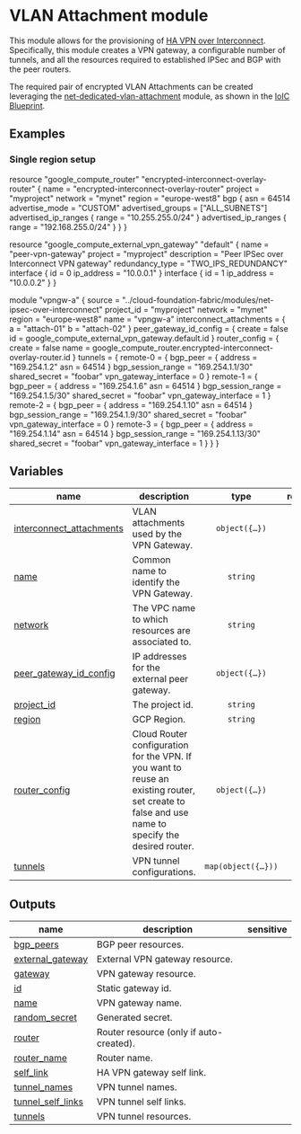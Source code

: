 # VLAN Attachment module

This module allows for the provisioning of [HA VPN over Interconnect](https://cloud.google.com/network-connectivity/docs/interconnect/concepts/ha-vpn-interconnect?hl=it). Specifically, this module creates a VPN gateway, a configurable number of tunnels, and all the resources required to established IPSec and BGP with the peer routers.

The required pair of encrypted VLAN Attachments can be created leveraging the [net-dedicated-vlan-attachment](../net-dedicated-vlan-attachment/) module, as shown in the [IoIC Blueprint](../../blueprints/networking/ha-vpn-over-interconnect/).

## Examples

### Single region setup

resource "google_compute_router" "encrypted-interconnect-overlay-router" {
  name    = "encrypted-interconnect-overlay-router"
  project = "myproject"
  network = "mynet"
  region  = "europe-west8"
  bgp {
    asn               = 64514
    advertise_mode    = "CUSTOM"
    advertised_groups = ["ALL_SUBNETS"]
    advertised_ip_ranges {
      range = "10.255.255.0/24"
    }
    advertised_ip_ranges {
      range = "192.168.255.0/24"
    }
  }
}

resource "google_compute_external_vpn_gateway" "default" {
  name            = "peer-vpn-gateway"
  project         = "myproject"
  description     = "Peer IPSec over Interconnect VPN gateway"
  redundancy_type = "TWO_IPS_REDUNDANCY"
  interface {
    id         = 0
    ip_address = "10.0.0.1"
  }
  interface {
    id         = 1
    ip_address = "10.0.0.2"
  }
}

module "vpngw-a" {
  source     = "../cloud-foundation-fabric/modules/net-ipsec-over-interconnect"
  project_id = "myproject"
  network    = "mynet"
  region     = "europe-west8"
  name       = "vpngw-a"
  interconnect_attachments = {
    a = "attach-01"
    b = "attach-02"
  }
  peer_gateway_id_config = {
    create = false
    id     = google_compute_external_vpn_gateway.default.id
  }
  router_config = {
    create = false
    name   = google_compute_router.encrypted-interconnect-overlay-router.id
  }
  tunnels = {
    remote-0 = {
      bgp_peer = {
        address = "169.254.1.2"
        asn     = 64514
      }
      bgp_session_range     = "169.254.1.1/30"
      shared_secret         = "foobar"
      vpn_gateway_interface = 0
    }
    remote-1 = {
      bgp_peer = {
        address = "169.254.1.6"
        asn     = 64514
      }
      bgp_session_range     = "169.254.1.5/30"
      shared_secret         = "foobar"
      vpn_gateway_interface = 1
    }
    remote-2 = {
      bgp_peer = {
        address = "169.254.1.10"
        asn     = 64514
      }
      bgp_session_range     = "169.254.1.9/30"
      shared_secret         = "foobar"
      vpn_gateway_interface = 0
    }
    remote-3 = {
      bgp_peer = {
        address = "169.254.1.14"
        asn     = 64514
      }
      bgp_session_range     = "169.254.1.13/30"
      shared_secret         = "foobar"
      vpn_gateway_interface = 1
    }
  }
}
<!-- BEGIN TFDOC -->

## Variables

| name | description | type | required | default |
|---|---|:---:|:---:|:---:|
| [interconnect_attachments](variables.tf#L17) | VLAN attachments used by the VPN Gateway. | <code title="object&#40;&#123;&#10;  a &#61; string&#10;  b &#61; string&#10;&#125;&#41;">object&#40;&#123;&#8230;&#125;&#41;</code> | ✓ |  |
| [name](variables.tf#L25) | Common name to identify the VPN Gateway. | <code>string</code> | ✓ |  |
| [network](variables.tf#L30) | The VPC name to which resources are associated to. | <code>string</code> | ✓ |  |
| [peer_gateway_id_config](variables.tf#L35) | IP addresses for the external peer gateway. | <code title="object&#40;&#123;&#10;  create          &#61; optional&#40;bool, false&#41;&#10;  name            &#61; optional&#40;string, null&#41;&#10;  id              &#61; optional&#40;string, null&#41;&#10;  redundancy_type &#61; optional&#40;string&#41;&#10;  interfaces      &#61; optional&#40;list&#40;string&#41;&#41;&#10;&#125;&#41;">object&#40;&#123;&#8230;&#125;&#41;</code> | ✓ |  |
| [project_id](variables.tf#L54) | The project id. | <code>string</code> | ✓ |  |
| [region](variables.tf#L59) | GCP Region. | <code>string</code> | ✓ |  |
| [router_config](variables.tf#L64) | Cloud Router configuration for the VPN. If you want to reuse an existing router, set create to false and use name to specify the desired router. | <code title="object&#40;&#123;&#10;  create    &#61; optional&#40;bool, true&#41;&#10;  asn       &#61; optional&#40;number&#41;&#10;  name      &#61; optional&#40;string&#41;&#10;  keepalive &#61; optional&#40;number&#41;&#10;  custom_advertise &#61; optional&#40;object&#40;&#123;&#10;    all_subnets &#61; bool&#10;    ip_ranges   &#61; map&#40;string&#41;&#10;  &#125;&#41;&#41;&#10;&#125;&#41;">object&#40;&#123;&#8230;&#125;&#41;</code> | ✓ |  |
| [tunnels](variables.tf#L79) | VPN tunnel configurations. | <code title="map&#40;object&#40;&#123;&#10;  bgp_peer &#61; object&#40;&#123;&#10;    address        &#61; string&#10;    asn            &#61; number&#10;    route_priority &#61; optional&#40;number, 1000&#41;&#10;    custom_advertise &#61; optional&#40;object&#40;&#123;&#10;      all_subnets          &#61; bool&#10;      all_vpc_subnets      &#61; bool&#10;      all_peer_vpc_subnets &#61; bool&#10;      ip_ranges            &#61; map&#40;string&#41;&#10;    &#125;&#41;&#41;&#10;  &#125;&#41;&#10;  bgp_session_range               &#61; string&#10;  ike_version                     &#61; optional&#40;number, 2&#41;&#10;  peer_external_gateway_interface &#61; optional&#40;number&#41;&#10;  peer_gateway_id                    &#61; optional&#40;string, &#34;default&#34;&#41;&#10;  router                          &#61; optional&#40;string&#41;&#10;  shared_secret                   &#61; optional&#40;string&#41;&#10;  vpn_gateway_interface           &#61; number&#10;&#125;&#41;&#41;">map&#40;object&#40;&#123;&#8230;&#125;&#41;&#41;</code> |  | <code>&#123;&#125;</code> |

## Outputs

| name | description | sensitive |
|---|---|:---:|
| [bgp_peers](outputs.tf#L18) | BGP peer resources. |  |
| [external_gateway](outputs.tf#L25) | External VPN gateway resource. |  |
| [gateway](outputs.tf#L30) | VPN gateway resource. |  |
| [id](outputs.tf#L35) | Static gateway id. |  |
| [name](outputs.tf#L42) | VPN gateway name. |  |
| [random_secret](outputs.tf#L47) | Generated secret. |  |
| [router](outputs.tf#L52) | Router resource (only if auto-created). |  |
| [router_name](outputs.tf#L57) | Router name. |  |
| [self_link](outputs.tf#L62) | HA VPN gateway self link. |  |
| [tunnel_names](outputs.tf#L67) | VPN tunnel names. |  |
| [tunnel_self_links](outputs.tf#L75) | VPN tunnel self links. |  |
| [tunnels](outputs.tf#L83) | VPN tunnel resources. |  |

<!-- END TFDOC -->
